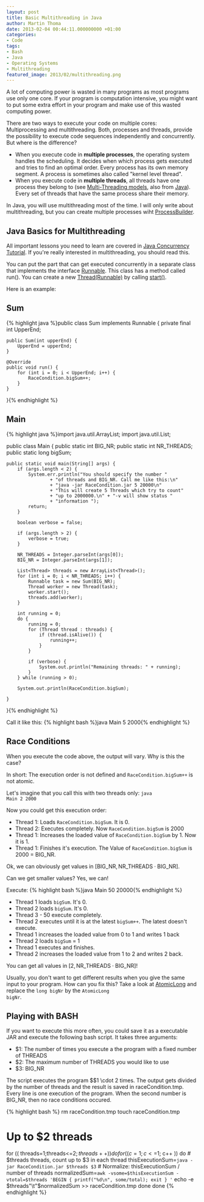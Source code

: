 ```yaml
---
layout: post
title: Basic Multithreading in Java
author: Martin Thoma
date: 2013-02-04 00:44:11.000000000 +01:00
categories:
- Code
tags:
- Bash
- Java
- Operating Systems
- Multithreading
featured_image: 2013/02/multithreading.png
---
```

A lot of computing power is wasted in many programs as most programs use only one core. If your program is computation intensive, you might want to put some extra effort in your program and make use of this wasted computing power.

There are two ways to execute your code on multiple cores: Multiprocessing and multithreading. Both, processes and threads, provide the possibility to execute code sequences independently and concurrently. But where is the difference? 
<ul>
  <li>When you execute code in <strong>multiple processes</strong>, the operating system handles the scheduling. It decides when which process gets executed and tries to find an optimal order. Every process has its own memory segment. A process is sometimes also called "kernel level thread".</li>
  <li>When you execute code in <strong>multiple threads</strong>, all threads have one process they belong to (see <a href="http://eliezerciriaco.blogspot.de/2009/07/multi-threading-models.html">Multi-Threading models</a>, also from <a href="http://docs.oracle.com/cd/E19455-01/806-3461/6jck06gqk/index.html">Java</a>). Every set of threads that have the same process share their memory.</li>
</ul>

In Java, you will use multithreading most of the time. I will only write about multithreading, but you can create multiple processes wiht <a href="http://docs.oracle.com/javase/7/docs/api/java/lang/ProcessBuilder.html">ProcessBuilder</a>.

<h2>Java Basics for Multithreading</h2>
All important lessons you need to learn are covered in <a href="http://docs.oracle.com/javase/tutorial/essential/concurrency/">Java Concurrency Tutorial</a>. If you're really interested in multithreading, you should read this.

You can put the part that can get executed concurrently in a separate class that implements the interface <a href="http://docs.oracle.com/javase/7/docs/api/java/lang/Runnable.html">Runnable</a>. This class has a method called run(). You can create a new <a href="http://docs.oracle.com/javase/7/docs/api/java/lang/Thread.html#Thread(java.lang.Runnable)">Thread(Runnable)</a> by calling <a href="http://docs.oracle.com/javase/7/docs/api/java/lang/Thread.html#start()">start()</a>.

Here is an example:

<h2>Sum</h2>
{% highlight java %}public class Sum implements Runnable {
    private final int UpperEnd;

    public Sum(int upperEnd) {
        UpperEnd = upperEnd;
    }

    @Override
    public void run() {
        for (int i = 0; i < UpperEnd; i++) {
            RaceCondition.bigSum++;
        }
    }
}{% endhighlight %}

<h2>Main</h2>
{% highlight java %}import java.util.ArrayList;
import java.util.List;

public class Main {
    public static int BIG_NR;
    public static int NR_THREADS;
    public static long bigSum;

    public static void main(String[] args) {
        if (args.length < 2) {
            System.err.println("You should specify the number "
                    + "of threads and BIG_NR. Call me like this:\n"
                    + "java -jar RaceCondition.jar 5 20000\n"
                    + "This will create 5 Threads which try to count"
                    + "up to 2000000.\n" + "-v will show status "
                    + "information ");
            return;
        }

        boolean verbose = false;

        if (args.length > 2) {
            verbose = true;
        }

        NR_THREADS = Integer.parseInt(args[0]);
        BIG_NR = Integer.parseInt(args[1]);

        List<Thread> threads = new ArrayList<Thread>();
        for (int i = 0; i < NR_THREADS; i++) {
            Runnable task = new Sum(BIG_NR);
            Thread worker = new Thread(task);
            worker.start();
            threads.add(worker);
        }

        int running = 0;
        do {
            running = 0;
            for (Thread thread : threads) {
                if (thread.isAlive()) {
                    running++;
                }
            }

            if (verbose) {
                System.out.println("Remaining threads: " + running);
            }
        } while (running > 0);

        System.out.println(RaceCondition.bigSum);

    }
}{% endhighlight %}

Call it like this:
{% highlight bash %}java Main 5 2000{% endhighlight %}

<h2>Race Conditions</h2>
When you execute the code above, the output will vary. Why is this the case?

In short: The execution order is not defined and <code>RaceCondition.bigSum++</code> is not atomic.

Let's imagine that you call this with two threads only: 
<code>java Main 2 2000</code>

Now you could get this execution order:
<ul>
  <li>Thread 1: Loads <code>RaceCondition.bigSum</code>. It is 0.</li>
  <li>Thread 2: Executes completely. Now <code>RaceCondition.bigSum</code> is 2000</li>
  <li>Thread 1: Increases the loaded value of <code>RaceCondition.bigSum</code> by 1. Now it is 1.</li>
  <li>Thread 1: Finishes it's execution. The Value of <code>RaceCondition.bigSum</code> is 2000 = BIG_NR.</li>
</ul>

Ok, we can obviously get values in $[\text{BIG}\_\text{NR}, \text{NR}\_\text{THREADS} \cdot \text{BIG}\_\text{NR}]$.

Can we get smaller values? Yes, we can!

Execute:
{% highlight bash %}java Main 50 20000{% endhighlight %}

<ul>
  <li>Thread 1 loads <code>bigSum</code>. It's 0.</li>
  <li>Thread 2 loads <code>bigSum</code>. It's 0.</li>
  <li>Thread 3 - 50 execute completely.</li>
  <li>Thread 2 executes until it is at the latest <code>bigSum++</code>. The latest doesn't execute.</li>
  <li>Thread 1 increases the loaded value from 0 to 1 and writes 1 back</li>
  <li>Thread 2 loads <code>bigSum</code> = 1</li>
  <li>Thread 1 executes and finishes.</li>
  <li>Thread 2 increases the loaded value from 1 to 2 and writes 2 back.</li>
</ul>

You can get all values in $[2, \text{NR}\_\text{THREADS} \cdot \text{BIG}\_\text{NR}]$!

Usually, you don't want to get different results when you give the same input to your program. How can you fix this? Take a look at <a href="http://docs.oracle.com/javase/7/docs/api/java/util/concurrent/atomic/AtomicLong.html">AtomicLong</a> and replace the <code>long bigNr</code> by the <code>AtomicLong bigNr</code>.

<h2>Playing with BASH</h2>
If you want to execute this more often, you could save it as a executable JAR and execute the following bash script. It takes three arguments: 
<ul>
  <li>$1: The number of times you execute a the program with a fixed number of THREADS</li>
  <li>$2: The maximum number of THREADS you would like to use</li>
  <li>$3: BIG_NR</li>
</ul>

The script executes the program $$1 \cdot $2$ times. The output gets divided by the number of threads and the result is saved in raceCondition.tmp. Every line is one execution of the program. When the second number is BIG_NR, then no race conditions occured.

{% highlight bash %}
rm raceCondition.tmp
touch raceCondition.tmp

# Up to $2 threads
for (( threads=1;threads<=$2; threads++))
do
    for (( c=1; c<=$1; c++ ))
    do
        # $threads threads, count up to $3 in each thread
        thisExecutionSum=`java -jar RaceCondition.jar $threads $3`
        # Normalize: thisExecutionSum / number of threads
        normalizedSum=`awk -vsome=$thisExecutionSum -vtotal=$threads 'BEGIN { printf("%d\n", some/total); exit } '`
        echo -e $threads"\t"$normalizedSum >> raceCondition.tmp
    done
done
{% endhighlight %}
